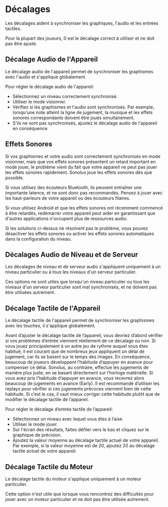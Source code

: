 # Décalages

Les décalages aident à synchroniser les graphiques, l'audio et les entrées tactiles.

Pour la plupart des joueurs, 0 est le décalage correct à utiliser et ne doit pas être ajusté.

## Décalage Audio de l'Appareil

Le décalage audio de l'appareil permet de synchroniser les graphismes avec l'audio et s'applique globalement.

Pour régler le décalage audio de l'appareil:

- Sélectionnez un niveau correctement synchronisé.
- Utiliser le mode visionner.
- Vérifiez si les graphismes et l'audio sont synchronisés. Par exemple, lorsqu'une note atteint la ligne de jugement, la musique et les effets sonores correspondants doivent être joués simultanément.
- S'ils ne sont pas synchronisés, ajustez le décalage audio de l'appareil en conséquence.

## Effets Sonores

Si vos graphismes et votre audio sont correctement synchronisés en mode visionner, mais que vos effets sonores présentent un retard important en mode jouer, le problème vient du fait que votre appareil ne peut pas jouer les effets sonores rapidement. Sonolus joue les effets sonores dès que possible.

Si vous utilisez des écouteurs Bluetooth, ils peuvent entraîner une importante latence, et ne sont donc pas recommandés. Pensez à jouer avec les haut-parleurs de votre appareil ou des écouteurs filaires.

Si vous utilisez Android et que les effets sonores ont récemment commencé à être retardés, redémarrer votre appareil peut aider en garantissant que d'autres applications n'occupent plus de ressources audio.

Si les solutions ci-dessus ne résolvent pas le problème, vous pouvez désactiver les effets sonores ou activer les effets sonores automatiques dans la configuration du niveau.

## Décalages Audio de Niveau et de Serveur

Les décalages de niveau et de serveur audio s'appliquent uniquement à un niveau particulier ou à tous les niveaux d'un serveur particulier.

Ces options ne sont utiles que lorsqu'un niveau particulier ou tous les niveaux d'un serveur particulier sont mal synchronisés, et ne doivent pas être utilisées autrement.

## Décalage Tactile de l'Appareil

Le décalage tactile de l'appareil permet de synchroniser les graphismes avec les touches, il s'applique globalement.

Avant d’ajuster le décalage tactile de l’appareil, vous devriez d’abord vérifier si vos problèmes d’entrée viennent réellement de ce décalage ou non. Si vous jouez principalement à un autre jeu de rythme auquel vous êtes habitué, il est courant que de nombreux jeux appliquent un délai de jugement, car ils se basent sur le temps des images. En conséquence, beaucoup de joueurs développent l’habitude d’appuyer en avance pour compenser ce délai. Sonolus, au contraire, effectue les jugements de manière plus juste, en se basant directement sur l’horloge matérielle. Si vous avez pris l’habitude d’appuyer en avance, vous recevrez alors beaucoup de jugements en avance (Early). Il est recommandé d’utiliser les replays pour vérifier si ces jugements précoces viennent bien de cette habitude. Si c’est le cas, il vaut mieux corriger cette habitude plutôt que de modifier le décalage tactile de l’appareil.

Pour régler le décalage d’entrée tactile de l’appareil:

- Sélectionnez un niveau avec lequel vous êtes à l’aise.
- Utiliser le mode jouer.
- Sur l'écran des résultats, faites défiler vers le bas et cliquez sur le graphique de précision.
- Ajoutez la valeur moyenne au décalage tactile actuel de votre appareil. Par exemple, si la valeur moyenne est de 20, ajoutez 20 au décalage tactile actuel de votre appareil.

## Décalage Tactile du Moteur

Le décalage tactile du moteur s'applique uniquement à un moteur particulier.

Cette option n'est utile que lorsque vous rencontrez des difficultés pour jouer avec un moteur particulier et ne doit pas être utilisée autrement.
